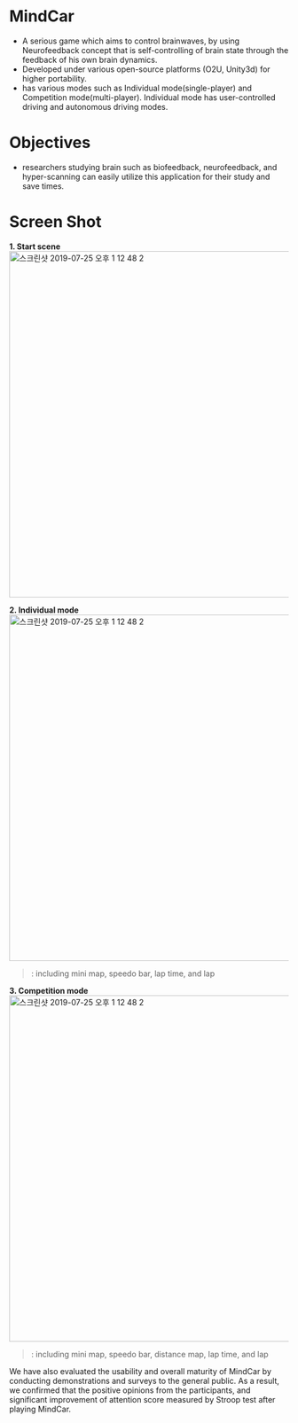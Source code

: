 # MindCar
* A serious game which aims to control brainwaves, by using Neurofeedback concept that is self-controlling of brain state through the feedback of his own brain dynamics. 
* Developed under various open-source platforms (O2U, Unity3d) for higher portability. 
* has various modes such as Individual mode(single-player) and Competition mode(multi-player). Individual mode has user-controlled driving and autonomous driving modes. 


# Objectives
* researchers studying brain such as biofeedback, neurofeedback, and hyper-scanning can easily utilize this application for their study and save times.  

# Screen Shot
**1. Start scene**
<img width="625" alt="스크린샷 2019-07-25 오후 1 12 48 2" src="https://user-images.githubusercontent.com/36878519/62444527-b02a8780-b798-11e9-8064-e93d0dbceb7e.png">

**2. Individual mode**
<img width="625" alt="스크린샷 2019-07-25 오후 1 12 48 2" src="https://user-images.githubusercontent.com/36878519/62444439-70fc3680-b798-11e9-92d4-e654c1de8897.JPG">
>: including mini map, speedo bar, lap time, and lap 

**3. Competition mode**
<img width="625" alt="스크린샷 2019-07-25 오후 1 12 48 2" src="https://user-images.githubusercontent.com/36878519/62444483-98eb9a00-b798-11e9-9f20-a9c63fd3786d.JPG">
>: including mini map, speedo bar, distance map, lap time, and lap 


We have also evaluated the usability and overall maturity of MindCar by conducting demonstrations and surveys to the general public.
As a result, we confirmed that the positive opinions from the participants, and significant improvement of attention score 
measured by Stroop test after playing MindCar.
